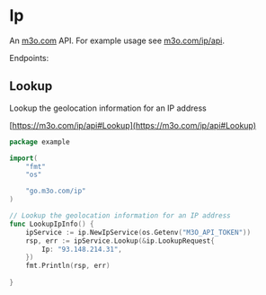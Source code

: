 # Ip

An [m3o.com](https://m3o.com) API. For example usage see [m3o.com/ip/api](https://m3o.com/ip/api).

Endpoints:

## Lookup

Lookup the geolocation information for an IP address


[https://m3o.com/ip/api#Lookup](https://m3o.com/ip/api#Lookup)

```go
package example

import(
	"fmt"
	"os"

	"go.m3o.com/ip"
)

// Lookup the geolocation information for an IP address
func LookupIpInfo() {
	ipService := ip.NewIpService(os.Getenv("M3O_API_TOKEN"))
	rsp, err := ipService.Lookup(&ip.LookupRequest{
		Ip: "93.148.214.31",
	})
	fmt.Println(rsp, err)
	
}
```
